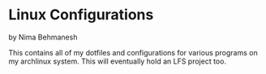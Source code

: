 # Linux Configurations
by Nima Behmanesh

This contains all of my dotfiles and configurations for various programs
on my archlinux system. This will eventually hold an LFS project too.
